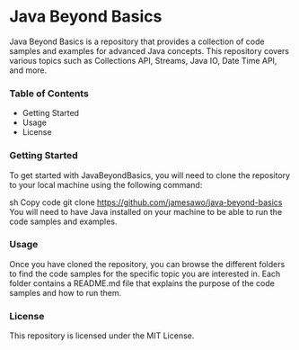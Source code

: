 # Java Beyond Basics

Java Beyond Basics is a repository that provides a collection of code samples and examples for advanced Java concepts. This repository covers various topics such as Collections API, Streams, Java IO, Date Time API, and more.

### Table of Contents

- Getting Started
- Usage
- License

### Getting Started

To get started with JavaBeyondBasics, you will need to clone the repository to your local machine using the following command:

sh
Copy code
git clone https://github.com/jamesawo/java-beyond-basics
You will need to have Java installed on your machine to be able to run the code samples and examples.

### Usage
Once you have cloned the repository, you can browse the different folders to find the code samples for the specific topic you are interested in. Each folder contains a README.md file that explains the purpose of the code samples and how to run them.


### License
This repository is licensed under the MIT License.
